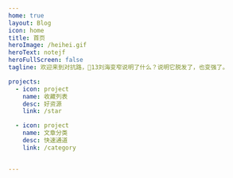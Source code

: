 ```yaml
---
home: true
layout: Blog
icon: home
title: 首页
heroImage: /heihei.gif
heroText: notejf
heroFullScreen: false
tagline: 欢迎来到对抗路，🍎13刘海变窄说明了什么？说明它脱发了，也变强了。

projects:
  - icon: project
    name: 收藏列表
    desc: 好资源
    link: /star

  - icon: project
    name: 文章分类
    desc: 快速通道
    link: /category


---
```

